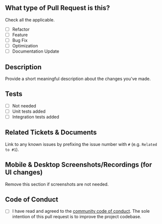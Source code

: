 ## What type of Pull Request is this?

Check all the applicable.

- [ ] Refactor
- [ ] Feature
- [ ] Bug Fix
- [ ] Optimization
- [ ] Documentation Update

## Description

Provide a short meaningful description about the changes you've made.

## Tests

- [ ] Not needed
- [ ] Unit tests added
- [ ] Integration tests added

## Related Tickets & Documents

Link to any known issues by prefixing the issue number with `#` (e.g. `Related to #1`).

## Mobile & Desktop Screenshots/Recordings (for UI changes)

Remove this section if screenshots are not needed.

## Code of Conduct

- [ ] I have read and agreed to the [community code of conduct][coc]. The sole intention of this pull request is to improve the project codebase.

[coc]: https://github.com/paytrail/.github/blob/master/CODE_OF_CONDUCT.md
